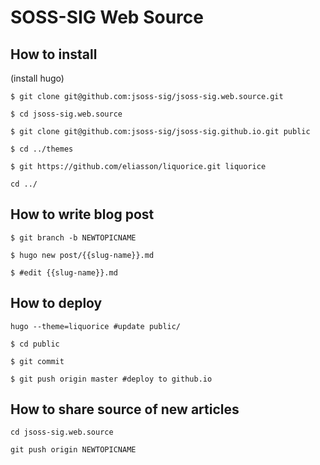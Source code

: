 # SOSS-SIG Web Source

## How to install
(install hugo)

`$ git clone git@github.com:jsoss-sig/jsoss-sig.web.source.git`

`$ cd jsoss-sig.web.source`

`$ git clone git@github.com:jsoss-sig/jsoss-sig.github.io.git public`

`$ cd ../themes`

`$ git https://github.com/eliasson/liquorice.git liquorice`

`cd ../`

## How to write blog post
`$ git branch -b NEWTOPICNAME`

`$ hugo new post/{{slug-name}}.md`

`$ #edit {{slug-name}}.md`

## How to deploy
`hugo --theme=liquorice #update public/`

`$ cd public`

`$ git commit`

`$ git push origin master #deploy to github.io`

## How to share source of new articles

`cd jsoss-sig.web.source`

`git push origin NEWTOPICNAME`
